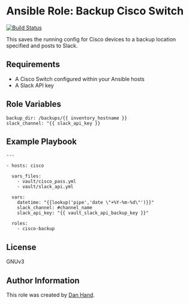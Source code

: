# Ansible Role: Backup Cisco Switch

[![Build Status](https://travis-ci.org/dsgnr/ansible-role-backup-cisco-switch.svg?branch=master)](https://travis-ci.org/dsgnr/ansible-role-backup-cisco-switch)

This saves the running config for Cisco devices to a backup location specified and posts to Slack.

## Requirements

- A Cisco Switch configured within your Ansible hosts
- A Slack API key

## Role Variables

    backup_dir: /backups/{{ inventory_hostname }}
    slack_channel: "{{ slack_api_key }}

## Example Playbook

    ---

    - hosts: cisco
    
      vars_files:
        - vault/cisco_pass.yml
        - vault/slack_api.yml
    
      vars:
        datetime: "{{lookup('pipe','date \"+%Y-%m-%d\"')}}"
        slack_channel: #channel_name
        slack_api_key: "{{ vault_slack_api_backup_key }}"
    
      roles:
        - cisco-backup

## License

GNUv3

## Author Information

This role was created by [Dan Hand](https://danielhand.io).
